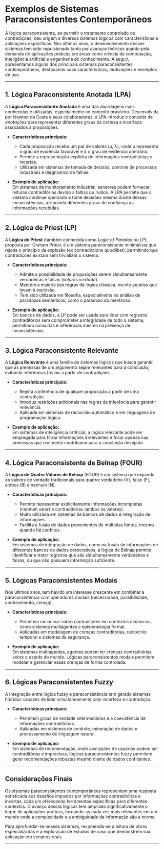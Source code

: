 
# Exemplos de Sistemas Paraconsistentes Contemporâneos

A lógica paraconsistente, ao permitir o tratamento controlado de contradições, deu origem a diversos sistemas lógicos com características e aplicações específicas. Nos últimos anos, o desenvolvimento desses sistemas tem sido impulsionado tanto por avanços teóricos quanto pela demanda de aplicações práticas em áreas como ciência da computação, inteligência artificial e engenharia do conhecimento. A seguir, apresentamos alguns dos principais sistemas paraconsistentes contemporâneos, destacando suas características, motivações e exemplos de uso.

---

## 1. Lógica Paraconsistente Anotada (LPA)

A **Lógica Paraconsistente Anotada** é uma das abordagens mais conhecidas e utilizadas, especialmente no contexto brasileiro. Desenvolvida por Newton da Costa e seus colaboradores, a LPA introduz o conceito de *anotações* para representar diferentes graus de certeza e incerteza associados a proposições.

- **Características principais:**
  - Cada proposição recebe um par de valores (μ, λ), onde μ representa o grau de evidência favorável e λ o grau de evidência contrária.
  - Permite a representação explícita de informações contraditórias e incertas.
  - Utilizada em sistemas de tomada de decisão, controle de processos industriais e diagnóstico de falhas.

- **Exemplo de aplicação:**  
  Em sistemas de monitoramento industrial, sensores podem fornecer leituras contraditórias devido a falhas ou ruídos. A LPA permite que o sistema continue operando e tome decisões mesmo diante dessas inconsistências, atribuindo diferentes graus de confiança às informações recebidas.

---

## 2. Lógica de Priest (LP)

A **Lógica de Priest** (também conhecida como *Logic of Paradox* ou LP), proposta por Graham Priest, é um sistema paraconsistente minimalista que rejeita o princípio da explosão (ex contradictione quodlibet), permitindo que contradições existam sem trivializar o sistema.

- **Características principais:**
  - Admite a possibilidade de proposições serem simultaneamente verdadeiras e falsas (*valores verdade*).
  - Mantém a maioria das regras da lógica clássica, exceto aquelas que levam à explosão.
  - Tem sido utilizada em filosofia, especialmente na análise de paradoxos semânticos, como o paradoxo do mentiroso.

- **Exemplo de aplicação:**  
  Em bancos de dados, a LP pode ser usada para lidar com registros contraditórios sem comprometer a integridade de todo o sistema, permitindo consultas e inferências mesmo na presença de inconsistências.

---

## 3. Lógica Paraconsistente Relevante

A **Lógica Relevante** é uma família de sistemas lógicos que busca garantir que as premissas de um argumento sejam relevantes para a conclusão, evitando inferências triviais a partir de contradições.

- **Características principais:**
  - Rejeita a inferência de qualquer proposição a partir de uma contradição.
  - Introduz restrições adicionais nas regras de inferência para garantir relevância.
  - Aplicada em sistemas de raciocínio automático e em linguagens de programação lógica.

- **Exemplo de aplicação:**  
  Em sistemas de inteligência artificial, a lógica relevante pode ser empregada para filtrar informações irrelevantes e focar apenas nas premissas que realmente contribuem para a conclusão desejada.

---

## 4. Lógica Paraconsistente de Belnap (FOUR)

A **Lógica de Quatro Valores de Belnap** (FOUR) é um sistema que expande os valores de verdade tradicionais para quatro: verdadeiro (V), falso (F), ambos (B) e nenhum (N).

- **Características principais:**
  - Permite representar explicitamente informações incompletas (nenhum valor) e contraditórias (ambos os valores).
  - Muito utilizada em sistemas de bancos de dados e integração de informações.
  - Facilita a fusão de dados provenientes de múltiplas fontes, mesmo quando há conflitos.

- **Exemplo de aplicação:**  
  Em sistemas de integração de dados, como na fusão de informações de diferentes bancos de dados corporativos, a lógica de Belnap permite identificar e tratar registros que são simultaneamente verdadeiros e falsos, ou que não possuem informação suficiente.

---

## 5. Lógicas Paraconsistentes Modais

Nos últimos anos, tem havido um interesse crescente em combinar a paraconsistência com operadores modais (necessidade, possibilidade, conhecimento, crença).

- **Características principais:**
  - Permitem raciocinar sobre contradições em contextos dinâmicos, como sistemas multiagentes e epistemologia formal.
  - Aplicadas em modelagem de crenças contraditórias, raciocínio temporal e sistemas de segurança.

- **Exemplo de aplicação:**  
  Em sistemas multiagentes, agentes podem ter crenças contraditórias sobre o estado do mundo. Lógicas paraconsistentes modais permitem modelar e gerenciar essas crenças de forma controlada.

---

## 6. Lógicas Paraconsistentes Fuzzy

A integração entre lógica fuzzy e paraconsistência tem gerado sistemas híbridos capazes de lidar simultaneamente com incerteza e contradição.

- **Características principais:**
  - Permitem graus de verdade intermediários e a coexistência de informações contraditórias.
  - Aplicadas em sistemas de controle, mineração de dados e processamento de linguagem natural.

- **Exemplo de aplicação:**  
  Em sistemas de recomendação, onde avaliações de usuários podem ser contraditórias e imprecisas, lógicas paraconsistentes fuzzy permitem gerar recomendações robustas mesmo diante de dados conflitantes.

---

## Considerações Finais

Os sistemas paraconsistentes contemporâneos representam uma resposta sofisticada aos desafios impostos por informações contraditórias e incertas, cada um oferecendo ferramentas específicas para diferentes contextos. O avanço dessas lógicas tem ampliado significativamente o leque de aplicações práticas, tornando-as cada vez mais relevantes em um mundo onde a complexidade e a ambiguidade da informação são a norma.

Para aprofundar-se nesses sistemas, recomenda-se a leitura de obras especializadas e a exploração de estudos de caso que demonstrem sua aplicação em cenários reais.

---
```